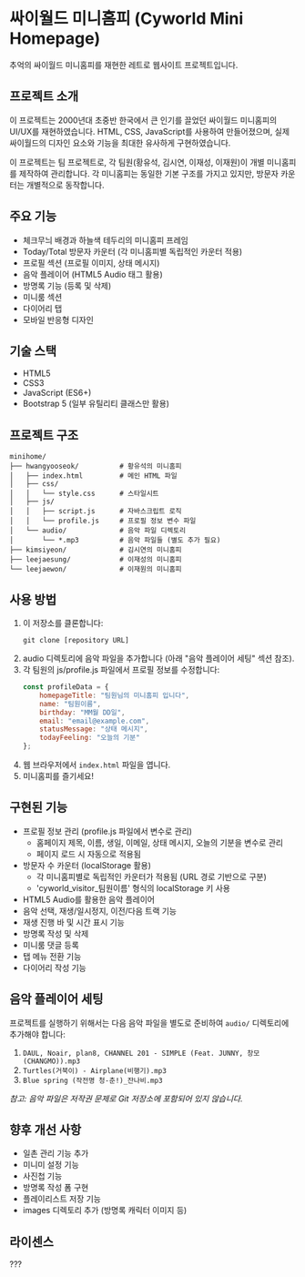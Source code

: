 # 싸이월드 미니홈피 (Cyworld Mini Homepage)

추억의 싸이월드 미니홈피를 재현한 레트로 웹사이트 프로젝트입니다.

## 프로젝트 소개

이 프로젝트는 2000년대 초중반 한국에서 큰 인기를 끌었던 싸이월드 미니홈피의 UI/UX를 재현하였습니다. 
HTML, CSS, JavaScript를 사용하여 만들어졌으며, 실제 싸이월드의 디자인 요소와 기능을 최대한 유사하게 구현하였습니다.

이 프로젝트는 팀 프로젝트로, 각 팀원(황유석, 김시연, 이재성, 이재원)이 개별 미니홈피를 제작하여 관리합니다. 각 미니홈피는 동일한 기본 구조를 가지고 있지만, 방문자 카운터는 개별적으로 동작합니다.

## 주요 기능

- 체크무늬 배경과 하늘색 테두리의 미니홈피 프레임
- Today/Total 방문자 카운터 (각 미니홈피별 독립적인 카운터 적용)
- 프로필 섹션 (프로필 이미지, 상태 메시지)
- 음악 플레이어 (HTML5 Audio 태그 활용)
- 방명록 기능 (등록 및 삭제)
- 미니룸 섹션
- 다이어리 탭
- 모바일 반응형 디자인

## 기술 스택

- HTML5
- CSS3
- JavaScript (ES6+)
- Bootstrap 5 (일부 유틸리티 클래스만 활용)

## 프로젝트 구조

```
minihome/
├── hwangyooseok/          # 황유석의 미니홈피
│   ├── index.html         # 메인 HTML 파일
│   ├── css/
│   │   └── style.css      # 스타일시트
│   ├── js/
│   │   ├── script.js      # 자바스크립트 로직
│   │   └── profile.js     # 프로필 정보 변수 파일
│   └── audio/             # 음악 파일 디렉토리
│       └── *.mp3          # 음악 파일들 (별도 추가 필요)
├── kimsiyeon/             # 김시연의 미니홈피
├── leejaesung/            # 이재성의 미니홈피
└── leejaewon/             # 이재원의 미니홈피
```

## 사용 방법

1. 이 저장소를 클론합니다:
   ```
   git clone [repository URL]
   ```
2. audio 디렉토리에 음악 파일을 추가합니다 (아래 "음악 플레이어 세팅" 섹션 참조).
3. 각 팀원의 js/profile.js 파일에서 프로필 정보를 수정합니다:
   ```javascript
   const profileData = {
       homepageTitle: "팀원님의 미니홈피 입니다",
       name: "팀원이름",
       birthday: "MM월 DD일",
       email: "email@example.com",
       statusMessage: "상태 메시지",
       todayFeeling: "오늘의 기분"
   };
   ```
4. 웹 브라우저에서 `index.html` 파일을 엽니다.
5. 미니홈피를 즐기세요!

## 구현된 기능

- 프로필 정보 관리 (profile.js 파일에서 변수로 관리)
  - 홈페이지 제목, 이름, 생일, 이메일, 상태 메시지, 오늘의 기분을 변수로 관리
  - 페이지 로드 시 자동으로 적용됨
- 방문자 수 카운터 (localStorage 활용)
  - 각 미니홈피별로 독립적인 카운터가 적용됨 (URL 경로 기반으로 구분)
  - 'cyworld_visitor_팀원이름' 형식의 localStorage 키 사용
- HTML5 Audio를 활용한 음악 플레이어
- 음악 선택, 재생/일시정지, 이전/다음 트랙 기능
- 재생 진행 바 및 시간 표시 기능
- 방명록 작성 및 삭제
- 미니룸 댓글 등록
- 탭 메뉴 전환 기능
- 다이어리 작성 기능

## 음악 플레이어 세팅

프로젝트를 실행하기 위해서는 다음 음악 파일을 별도로 준비하여 `audio/` 디렉토리에 추가해야 합니다:
1. `DAUL, Noair, plan8, CHANNEL 201 - SIMPLE (Feat. JUNNY, 창모 (CHANGMO)).mp3`
2. `Turtles(거북이) - Airplane(비행기).mp3`
3. `Blue spring (작전명 청-춘!)_잔나비.mp3`

*참고: 음악 파일은 저작권 문제로 Git 저장소에 포함되어 있지 않습니다.*

## 향후 개선 사항

- 일촌 관리 기능 추가
- 미니미 설정 기능
- 사진첩 기능
- 방명록 작성 폼 구현
- 플레이리스트 저장 기능
- images 디렉토리 추가 (방명록 캐릭터 이미지 등)

## 라이센스

???
